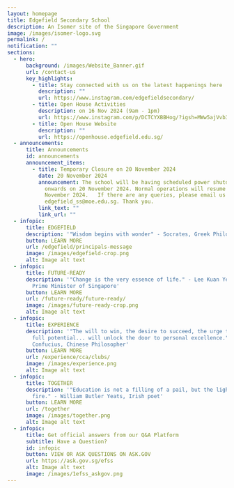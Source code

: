```yaml
---
layout: homepage
title: Edgefield Secondary School
description: An Isomer site of the Singapore Government
image: /images/isomer-logo.svg
permalink: /
notification: ""
sections:
  - hero:
      background: /images/Website_Banner.gif
      url: /contact-us
      key_highlights:
        - title: Stay connected with us on the latest happenings here
          description: ""
          url: https://www.instagram.com/edgefieldsecondary/
        - title: Open House Activities
          description: on 16 Nov 2024 (9am - 1pm)
          url: https://www.instagram.com/p/DCTCYXBBHog/?igsh=MWw5ajVvb3Z6eW8zZg==
        - title: Open House Website
          description: ""
          url: https://openhouse.edgefield.edu.sg/
  - announcements:
      title: Announcements
      id: announcements
      announcement_items:
        - title: Temporary Closure on 20 November 2024
          date: 20 November 2024
          announcement: The school will be having scheduled power shutdown from 1.30pm
            onwards on 20 November 2024. Normal operations will resume on 21
            November 2024.   If there are any queries, please email us at
            edgefield_ss@moe.edu.sg. Thank you.
          link_text: ""
          link_url: ""
  - infopic:
      title: EDGEFIELD
      description: '"Wisdom begins with wonder" - Socrates, Greek Philosopher'
      button: LEARN MORE
      url: /edgefield/principals-message
      image: /images/edgefield-crop.png
      alt: Image alt text
  - infopic:
      title: FUTURE-READY
      description: '"Change is the very essence of life." - Lee Kuan Yew, Founding
        Prime Minister of Singapore'
      button: LEARN MORE
      url: /future-ready/future-ready/
      image: /images/future-ready-crop.png
      alt: Image alt text
  - infopic:
      title: EXPERIENCE
      description: '"The will to win, the desire to succeed, the urge to reach your
        full potential... will unlock the door to personal excellence." -
        Confucius, Chinese Philosopher'
      button: LEARN MORE
      url: /experience/cca/clubs/
      image: /images/experience.png
      alt: Image alt text
  - infopic:
      title: TOGETHER
      description: '"Education is not a filling of a pail, but the lighting of a
        fire." - William Butler Yeats, Irish poet'
      button: LEARN MORE
      url: /together
      image: /images/together.png
      alt: Image alt text
  - infopic:
      title: Get official answers from our Q&A Platform
      subtitle: Have a Question?
      id: infopic
      button: VIEW OR ASK QUESTIONS ON ASK.GOV
      url: https://ask.gov.sg/efss
      alt: Image alt text
      image: /images/1efss_askgov.png
---
```

